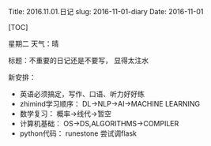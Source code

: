 Title: 2016.11.01.日记
slug: 2016-11-01-diary
Date: 2016-11-01 

[TOC]

星期二 天气：晴

标题：不重要的日记还是不要写， 显得太注水

新安排：

- 英语必须搞定，写作、口语、听力好好练
- zhimind学习顺序： DL->NLP->AI->MACHINE LEARNING
- 数学复习： 概率->线代->暂空
- 计算机基础： OS->DS,ALGORITHMS->COMPILER
- python代码： runestone 尝试调flask

